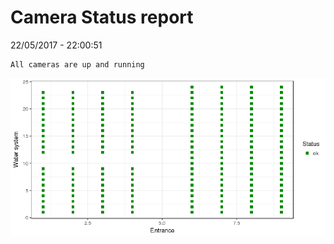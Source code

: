 Camera Status report
================
22/05/2017 - 22:00:51

    All cameras are up and running

![](camreport_files/figure-markdown_github/unnamed-chunk-2-1.png)

